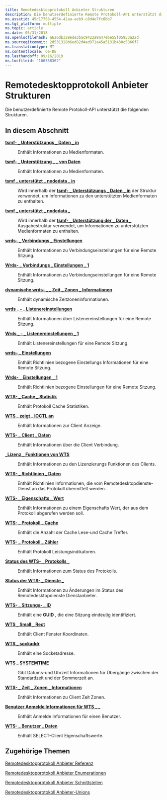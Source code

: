 ```yaml
---
title: Remotedesktopprotokoll Anbieter Strukturen
description: Die benutzerdefinierte Remote Protokoll-API unterstützt die folgenden Strukturen.
ms.assetid: 45d17758-4554-42aa-aeb9-c8d4e7fc6bb7
ms.tgt_platform: multiple
ms.topic: article
ms.date: 05/31/2018
ms.openlocfilehash: a626db328ede3bac9422a9a47ebe55f05953a22d
ms.sourcegitcommit: 2d531328b6ed82d4ad971a45a5131b430c5866f7
ms.translationtype: MT
ms.contentlocale: de-DE
ms.lasthandoff: 09/16/2019
ms.locfileid: "106338362"
---
```

# <a name="remote-desktop-protocol-provider-structures"></a>Remotedesktopprotokoll Anbieter Strukturen

Die benutzerdefinierte Remote Protokoll-API unterstützt die folgenden Strukturen.

## <a name="in-this-section"></a>In diesem Abschnitt

<dl> <dt>

[**tsmf- \_ Unterstützungs \_ Daten \_ in**](tsmf-support-data-in.md)
</dt> <dd>

Enthält Informationen zu Medienformaten.

</dd> <dt>

[**tsmf- \_ Unterstützung \_ \_ von Daten**](tsmf-support-data-out.md)
</dt> <dd>

Enthält Informationen zu Medienformaten.

</dd> <dt>

[**tsmf \_ unterstützt \_ nodedata \_ in**](tsmf-support-nodedata-in.md)
</dt> <dd>

Wird innerhalb der [**tsmf- \_ Unterstützungs \_ Daten \_ in**](tsmf-support-data-in.md) der Struktur verwendet, um Informationen zu den unterstützten Medienformaten zu enthalten.

</dd> <dt>

[**tsmf \_ unterstützt \_ nodedata \_**](tsmf-support-nodedata-out.md)
</dt> <dd>

Wird innerhalb der [**tsmf- \_ Unterstützung der \_ Daten \_**](tsmf-support-data-out.md) Ausgabestruktur verwendet, um Informationen zu unterstützten Medienformaten zu enthalten.

</dd> <dt>

[**wrds- \_ Verbindungs \_ Einstellungen**](/windows/desktop/api/Wtsdefs/ns-wtsdefs-wrds_connection_settings)
</dt> <dd>

Enthält Informationen zu Verbindungseinstellungen für eine Remote Sitzung.

</dd> <dt>

[**Wrds- \_ Verbindungs \_ Einstellungen \_ 1**](/windows/desktop/api/Wtsdefs/ns-wtsdefs-wrds_connection_settings_1)
</dt> <dd>

Enthält Informationen zu Verbindungseinstellungen für eine Remote Sitzung.

</dd> <dt>

[**dynamische wrds- \_ \_ Zeit \_ Zonen \_ Informationen**](/windows/desktop/api/Wtsdefs/ns-wtsdefs-wrds_dynamic_time_zone_information)
</dt> <dd>

Enthält dynamische Zeitzoneninformationen.

</dd> <dt>

[**wrds \_ - \_ Listenereinstellungen**](/windows/desktop/api/Wtsdefs/ns-wtsdefs-wrds_listener_settings)
</dt> <dd>

Enthält Informationen über Listenereinstellungen für eine Remote Sitzung.

</dd> <dt>

[**Wrds \_ - \_ Listenereinstellungen \_ 1**](/windows/desktop/api/Wtsdefs/ns-wtsdefs-wrds_listener_settings_1)
</dt> <dd>

Enthält Listenereinstellungen für eine Remote Sitzung.

</dd> <dt>

[**wrds- \_ Einstellungen**](/windows/desktop/api/Wtsdefs/ns-wtsdefs-wrds_settings)
</dt> <dd>

Enthält Richtlinien bezogene Einstellungs Informationen für eine Remote Sitzung.

</dd> <dt>

[**Wrds- \_ Einstellungen \_ 1**](/windows/desktop/api/Wtsdefs/ns-wtsdefs-wrds_settings_1)
</dt> <dd>

Enthält Richtlinien bezogene Einstellungen für eine Remote Sitzung.

</dd> <dt>

[**WTS- \_ Cache \_ Statistik**](/windows/desktop/api/Wtsdefs/ns-wtsdefs-wts_cache_stats)
</dt> <dd>

Enthält Protokoll Cache Statistiken.

</dd> <dt>

[**WTS \_ zeigt \_ IOCTL an**](/windows/desktop/api/Wtsdefs/ns-wtsdefs-wts_display_ioctl)
</dt> <dd>

Enthält Informationen zur Client Anzeige.

</dd> <dt>

[**WTS- \_ Client \_ Daten**](/windows/desktop/api/Wtsdefs/ns-wtsdefs-wts_client_data)
</dt> <dd>

Enthält Informationen über die Client Verbindung.

</dd> <dt>

[**\_Lizenz \_ Funktionen von WTS**](/windows/desktop/api/Wtsdefs/ns-wtsdefs-wts_license_capabilities)
</dt> <dd>

Enthält Informationen zu den Lizenzierungs Funktionen des Clients.

</dd> <dt>

[**WTS- \_ Richtlinien \_ Daten**](/windows/desktop/api/Wtsdefs/ns-wtsdefs-wts_policy_data)
</dt> <dd>

Enthält Richtlinien Informationen, die vom Remotedesktopdienste-Dienst an das Protokoll übermittelt werden.

</dd> <dt>

[**WTS- \_ Eigenschafts \_ Wert**](/windows/desktop/api/Wtsdefs/ns-wtsdefs-wts_property_value)
</dt> <dd>

Enthält Informationen zu einem Eigenschafts Wert, der aus dem Protokoll abgerufen werden soll.

</dd> <dt>

[**WTS- \_ Protokoll \_ Cache**](/windows/desktop/api/Wtsdefs/ns-wtsdefs-wts_protocol_cache)
</dt> <dd>

Enthält die Anzahl der Cache Lese-und Cache Treffer.

</dd> <dt>

[**WTS- \_ Protokoll \_ Zähler**](/windows/desktop/api/Wtsdefs/ns-wtsdefs-wts_protocol_counters)
</dt> <dd>

Enthält Protokoll Leistungsindikatoren.

</dd> <dt>

[**Status des WTS- \_ Protokolls \_**](/windows/desktop/api/Wtsdefs/ns-wtsdefs-wts_protocol_status)
</dt> <dd>

Enthält Informationen zum Status des Protokolls.

</dd> <dt>

[**Status der WTS- \_ Dienste \_**](/windows/desktop/api/Wtsdefs/ns-wtsdefs-wts_service_state)
</dt> <dd>

Enthält Informationen zu Änderungen im Status des Remotedesktopdienste Dienstanbieter.

</dd> <dt>

[**WTS- \_ Sitzungs- \_ ID**](/windows/desktop/api/Wtsdefs/ns-wtsdefs-wts_session_id)
</dt> <dd>

Enthält eine **GUID** , die eine Sitzung eindeutig identifiziert.

</dd> <dt>

[**WTS \_ Small \_ Rect**](/windows/desktop/api/Wtsdefs/ns-wtsdefs-wts_small_rect)
</dt> <dd>

Enthält Client Fenster Koordinaten.

</dd> <dt>

[**WTS \_ sockaddr**](/windows/desktop/api/Wtsdefs/ns-wtsdefs-wts_sockaddr)
</dt> <dd>

Enthält eine Socketadresse.

</dd> <dt>

[**WTS \_ SYSTEMTIME**](/windows/desktop/api/Wtsdefs/ns-wtsdefs-wts_systemtime)
</dt> <dd>

Gibt Datums-und Uhrzeit Informationen für Übergänge zwischen der Standardzeit und der Sommerzeit an.

</dd> <dt>

[**WTS- \_ Zeit \_ Zonen \_ Informationen**](/windows/desktop/api/Wtsdefs/ns-wtsdefs-wts_time_zone_information)
</dt> <dd>

Enthält Informationen zu Client Zeit Zonen.

</dd> <dt>

[**Benutzer Anmelde Informationen für WTS \_ \_**](/windows/desktop/api/Wtsdefs/ns-wtsdefs-wts_user_credential)
</dt> <dd>

Enthält Anmelde Informationen für einen Benutzer.

</dd> <dt>

[**WTS- \_ Benutzer \_ Daten**](/windows/desktop/api/Wtsdefs/ns-wtsdefs-wts_user_data)
</dt> <dd>

Enthält SELECT-Client Eigenschaftswerte.

</dd> </dl>

## <a name="related-topics"></a>Zugehörige Themen

<dl> <dt>

[Remotedesktopprotokoll Anbieter Referenz](custom-remote-protocol-reference.md)
</dt> <dt>

[Remotedesktopprotokoll Anbieter Enumerationen](custom-remote-protocol-enumerations.md)
</dt> <dt>

[Remotedesktopprotokoll Anbieter Schnittstellen](custom-remote-protocol-interfaces.md)
</dt> <dt>

[Remotedesktopprotokoll Anbieter-Unions](custom-remote-protocol-unions.md)
</dt> </dl>

 

 




